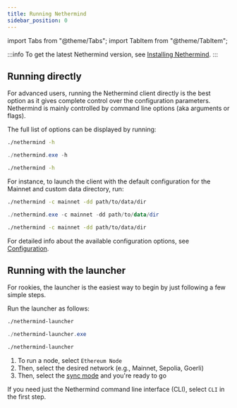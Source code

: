 ```yaml
---
title: Running Nethermind
sidebar_position: 0
---
```


import Tabs from "@theme/Tabs";
import TabItem from "@theme/TabItem";

:::info
To get the latest Nethermind version, see [Installing Nethermind](../get-started/installing-nethermind.md).
:::

## Running directly

For advanced users, running the Nethermind client directly is the best option as it gives complete control over the
configuration parameters. Nethermind is mainly controlled by command line options (aka arguments or flags).

The full list of options can be displayed by running:

<Tabs groupId="os">
<TabItem value="linux" label="Linux">

```bash
./nethermind -h
```

</TabItem>
<TabItem value="windows" label="Windows">

```powershell
./nethermind.exe -h
```

</TabItem>
<TabItem value="macos" label="macOS">

```bash
./nethermind -h
```

</TabItem>
</Tabs>

For instance, to launch the client with the default configuration for the Mainnet and custom data directory, run:

<Tabs groupId="os">
<TabItem value="linux" label="Linux">

```bash
./nethermind -c mainnet -dd path/to/data/dir
```

</TabItem>
<TabItem value="windows" label="Windows">

```powershell
./nethermind.exe -c mainnet -dd path/to/data/dir
```

</TabItem>
<TabItem value="macos" label="macOS">

```bash
./nethermind -c mainnet -dd path/to/data/dir
```

</TabItem>
</Tabs>

For detailed info about the available configuration options, see [Configuration](./configuration.md).

## Running with the launcher

For rookies, the launcher is the easiest way to begin by just following a few simple steps.

Run the launcher as follows:

<Tabs groupId="os">
<TabItem value="linux" label="Linux">

```bash
./nethermind-launcher
```

</TabItem>
<TabItem value="windows" label="Windows">

```powershell
./nethermind-launcher.exe
```

</TabItem>
<TabItem value="macos" label="macOS">

```bash
./nethermind-launcher
```

</TabItem>
</Tabs>

1. To run a node, select `Ethereum Node`
2. Then, select the desired network (e.g., Mainnet, Sepolia, Goerli)
3. Then, select the [sync mode](./03-sync-modes.md) and you're ready to go

If you need just the Nethermind command line interface (CLI), select `CLI` in the first step.